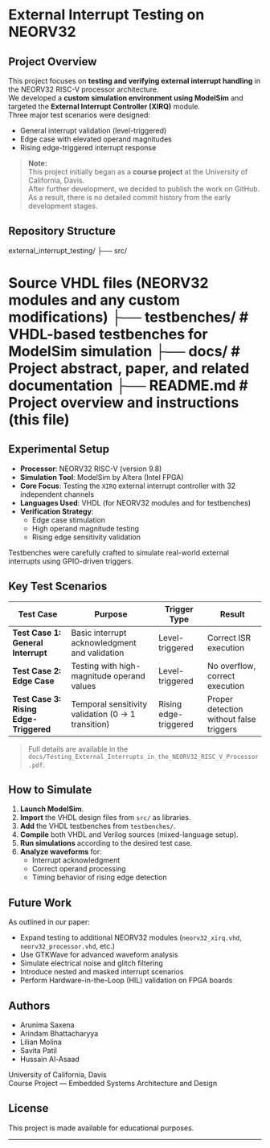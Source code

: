 # External Interrupt Testing on NEORV32

## Project Overview
This project focuses on **testing and verifying external interrupt handling** in the NEORV32 RISC-V processor architecture.  
We developed a **custom simulation environment using ModelSim** and targeted the **External Interrupt Controller (XIRQ)** module.  
Three major test scenarios were designed: 
- General interrupt validation (level-triggered)
- Edge case with elevated operand magnitudes
- Rising edge-triggered interrupt response

> **Note:**  
> This project initially began as a **course project** at the University of California, Davis.  
> After further development, we decided to publish the work on GitHub.  
> As a result, there is no detailed commit history from the early development stages.

## Repository Structure
external_interrupt_testing/ ├── src/
# Source VHDL files (NEORV32 modules and any custom modifications) ├── testbenches/ # VHDL-based testbenches for ModelSim simulation ├── docs/ # Project abstract, paper, and related documentation ├── README.md # Project overview and instructions (this file)


## Experimental Setup
- **Processor**: NEORV32 RISC-V (version 9.8)
- **Simulation Tool**: ModelSim by Altera (Intel FPGA)
- **Core Focus**: Testing the `XIRQ` external interrupt controller with 32 independent channels
- **Languages Used**: VHDL (for NEORV32 modules and for testbenches)
- **Verification Strategy**:  
  - Edge case stimulation  
  - High operand magnitude testing  
  - Rising edge sensitivity validation  

Testbenches were carefully crafted to simulate real-world external interrupts using GPIO-driven triggers.

## Key Test Scenarios

| Test Case                        | Purpose                                                     | Trigger Type         | Result |
|----------------------------------|--------------------------------------------------------------|-----------------------|--------|
| **Test Case 1: General Interrupt** | Basic interrupt acknowledgment and validation               | Level-triggered       | Correct ISR execution |
| **Test Case 2: Edge Case**         | Testing with high-magnitude operand values                  | Level-triggered       | No overflow, correct execution |
| **Test Case 3: Rising Edge-Triggered** | Temporal sensitivity validation (0 → 1 transition)         | Rising edge-triggered | Proper detection without false triggers |

> Full details are available in the `docs/Testing_External_Interrupts_in_the_NEORV32_RISC_V_Processor.pdf`.

## How to Simulate
1. **Launch ModelSim**.
2. **Import** the VHDL design files from `src/` as libraries.
3. **Add** the VHDL testbenches from `testbenches/`.
4. **Compile** both VHDL and Verilog sources (mixed-language setup).
5. **Run simulations** according to the desired test case.
6. **Analyze waveforms** for:
   - Interrupt acknowledgment
   - Correct operand processing
   - Timing behavior of rising edge detection

## Future Work
As outlined in our paper:
- Expand testing to additional NEORV32 modules (`neorv32_xirq.vhd`, `neorv32_processor.vhd`, etc.)
- Use GTKWave for advanced waveform analysis
- Simulate electrical noise and glitch filtering
- Introduce nested and masked interrupt scenarios
- Perform Hardware-in-the-Loop (HIL) validation on FPGA boards

## Authors
- Arunima Saxena
- Arindam Bhattacharyya
- Lilian Molina
- Savita Patil
- Hussain Al-Asaad

University of California, Davis  
Course Project — Embedded Systems Architecture and Design

## License
This project is made available for educational purposes.

---
